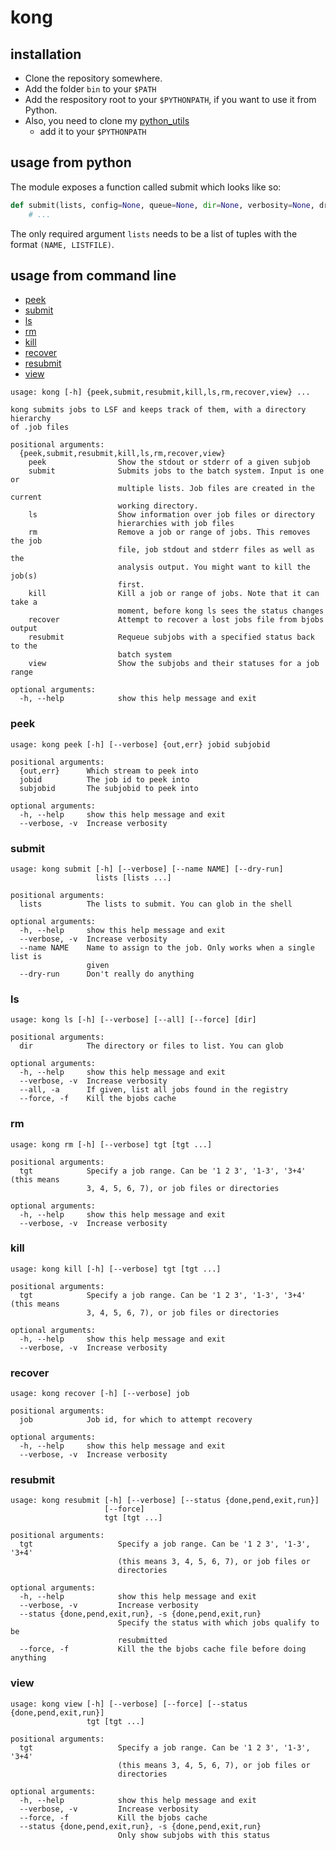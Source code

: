 # kong


## installation
- Clone the repository somewhere. 
- Add the folder `bin` to your `$PATH`
- Add the respository root to your `$PYTHONPATH`, if you want to use it from Python.
- Also, you need to clone my [python_utils](https://gitlab.cern.ch/pagessin/python_utils)
    - add it to your `$PYTHONPATH`


## usage from python
The module exposes a function called submit which looks like so:

```python
def submit(lists, config=None, queue=None, dir=None, verbosity=None, dry_run=False):
    # ...
```
The only required argument `lists` needs to be a list of tuples with the format `(NAME, LISTFILE)`.

## usage from command line

- [peek](#peek)
- [submit](#submit)
- [ls](#ls)
- [rm](#rm)
- [kill](#kill)
- [recover](#recover)
- [resubmit](#resubmit)
- [view](#view)

```
usage: kong [-h] {peek,submit,resubmit,kill,ls,rm,recover,view} ...

kong submits jobs to LSF and keeps track of them, with a directory hierarchy
of .job files

positional arguments:
  {peek,submit,resubmit,kill,ls,rm,recover,view}
    peek                Show the stdout or stderr of a given subjob
    submit              Submits jobs to the batch system. Input is one or
                        multiple lists. Job files are created in the current
                        working directory.
    ls                  Show information over job files or directory
                        hierarchies with job files
    rm                  Remove a job or range of jobs. This removes the job
                        file, job stdout and stderr files as well as the
                        analysis output. You might want to kill the job(s)
                        first.
    kill                Kill a job or range of jobs. Note that it can take a
                        moment, before kong ls sees the status changes
    recover             Attempt to recover a lost jobs file from bjobs output
    resubmit            Requeue subjobs with a specified status back to the
                        batch system
    view                Show the subjobs and their statuses for a job range

optional arguments:
  -h, --help            show this help message and exit
``` 

### peek
```
usage: kong peek [-h] [--verbose] {out,err} jobid subjobid

positional arguments:
  {out,err}      Which stream to peek into
  jobid          The job id to peek into
  subjobid       The subjobid to peek into

optional arguments:
  -h, --help     show this help message and exit
  --verbose, -v  Increase verbosity
```

### submit
```
usage: kong submit [-h] [--verbose] [--name NAME] [--dry-run]
                   lists [lists ...]

positional arguments:
  lists          The lists to submit. You can glob in the shell

optional arguments:
  -h, --help     show this help message and exit
  --verbose, -v  Increase verbosity
  --name NAME    Name to assign to the job. Only works when a single list is
                 given
  --dry-run      Don't really do anything
```

### ls
```
usage: kong ls [-h] [--verbose] [--all] [--force] [dir]

positional arguments:
  dir            The directory or files to list. You can glob

optional arguments:
  -h, --help     show this help message and exit
  --verbose, -v  Increase verbosity
  --all, -a      If given, list all jobs found in the registry
  --force, -f    Kill the bjobs cache
```

### rm
```
usage: kong rm [-h] [--verbose] tgt [tgt ...]

positional arguments:
  tgt            Specify a job range. Can be '1 2 3', '1-3', '3+4' (this means
                 3, 4, 5, 6, 7), or job files or directories

optional arguments:
  -h, --help     show this help message and exit
  --verbose, -v  Increase verbosity
```

### kill
```
usage: kong kill [-h] [--verbose] tgt [tgt ...]

positional arguments:
  tgt            Specify a job range. Can be '1 2 3', '1-3', '3+4' (this means
                 3, 4, 5, 6, 7), or job files or directories

optional arguments:
  -h, --help     show this help message and exit
  --verbose, -v  Increase verbosity
```

### recover
```
usage: kong recover [-h] [--verbose] job

positional arguments:
  job            Job id, for which to attempt recovery

optional arguments:
  -h, --help     show this help message and exit
  --verbose, -v  Increase verbosity
```

### resubmit
```
usage: kong resubmit [-h] [--verbose] [--status {done,pend,exit,run}]
                     [--force]
                     tgt [tgt ...]

positional arguments:
  tgt                   Specify a job range. Can be '1 2 3', '1-3', '3+4'
                        (this means 3, 4, 5, 6, 7), or job files or
                        directories

optional arguments:
  -h, --help            show this help message and exit
  --verbose, -v         Increase verbosity
  --status {done,pend,exit,run}, -s {done,pend,exit,run}
                        Specify the status with which jobs qualify to be
                        resubmitted
  --force, -f           Kill the the bjobs cache file before doing anything
```

### view
```
usage: kong view [-h] [--verbose] [--force] [--status {done,pend,exit,run}]
                 tgt [tgt ...]

positional arguments:
  tgt                   Specify a job range. Can be '1 2 3', '1-3', '3+4'
                        (this means 3, 4, 5, 6, 7), or job files or
                        directories

optional arguments:
  -h, --help            show this help message and exit
  --verbose, -v         Increase verbosity
  --force, -f           Kill the bjobs cache
  --status {done,pend,exit,run}, -s {done,pend,exit,run}
                        Only show subjobs with this status
```
